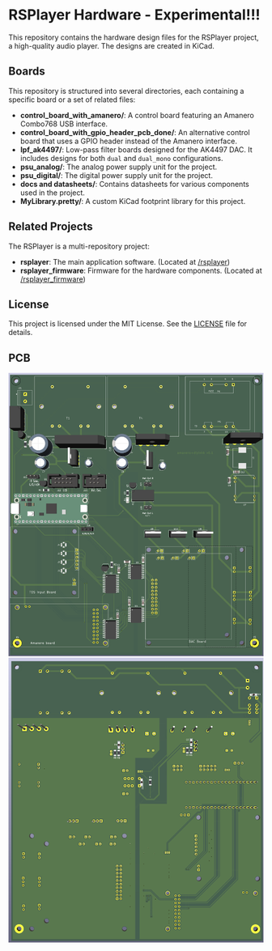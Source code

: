 # RSPlayer Hardware - Experimental!!!



This repository contains the hardware design files for the RSPlayer project, a high-quality audio player. The designs are created in KiCad.

## Boards

This repository is structured into several directories, each containing a specific board or a set of related files:

- **control_board_with_amanero/**: A control board featuring an Amanero Combo768 USB interface.
- **control_board_with_gpio_header_pcb_done/**: An alternative control board that uses a GPIO header instead of the Amanero interface.
- **lpf_ak4497/**: Low-pass filter boards designed for the AK4497 DAC. It includes designs for both `dual` and `dual_mono` configurations.
- **psu_analog/**: The analog power supply unit for the project.
- **psu_digital/**: The digital power supply unit for the project.
- **docs and datasheets/**: Contains datasheets for various components used in the project.
- **MyLibrary.pretty/**: A custom KiCad footprint library for this project.

## Related Projects

The RSPlayer is a multi-repository project:

- **rsplayer**: The main application software. (Located at [/rsplayer](../rsplayer))
- **rsplayer_firmware**: Firmware for the hardware components. (Located at [/rsplayer_firmware](../rsplayer_firmware))

## License

This project is licensed under the MIT License. See the [LICENSE](LICENSE) file for details.

## PCB
![top](control_board_with_amanero/top.png)
![bottom](control_board_with_amanero/bottom.png)